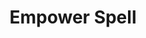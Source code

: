 ---
title: "Empower Spell"

feat:
  types: ["Metamagic"]
  benefit: |
    All variable, numeric effects of an empowered spell are increased by one-half.

    Saving throws and opposed rolls are not affected, nor are spells without random variables.

    An empowered spell uses up a spell slot two levels higher than the spell's actual level.
---